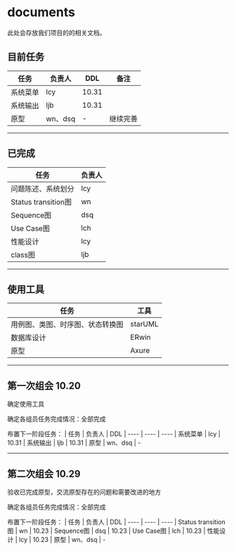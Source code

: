 # documents
此处会存放我们项目的的相关文档。

## 目前任务
|  任务   | 负责人 | DDL | 备注
|  ----  | ----  | ----| ----
| 系统菜单 | lcy | 10.31| 
| 系统输出 | ljb | 10.31|
| 原型  | wn、dsq | - | 继续完善

----
## 已完成
|  任务   | 负责人 
|  ----  | ----  
| 问题陈述、系统划分 | lcy | 
| Status transition图 | wn  
| Sequence图  | dsq 
| Use Case图 | lch 
| 性能设计 | lcy 
| class图 | ljb  

----
## 使用工具
| 任务 | 工具
| ---- | ----
| 用例图、类图、时序图、状态转换图 | starUML
| 数据库设计 | ERwin
| 原型 | Axure

----
## 第一次组会 10.20
确定使用工具

确定各组员任务完成情况：全部完成

布置下一阶段任务：
|  任务   | 负责人 | DDL 
|  ----  | ----  | ----
| 系统菜单 | lcy | 10.31
| 系统输出 | ljb | 10.31
| 原型  | wn、dsq | - 

----
## 第二次组会 10.29

验收已完成原型，交流原型存在的问题和需要改进的地方

确定各组员任务完成情况：全部完成

布置下一阶段任务：
|  任务   | 负责人 | DDL 
|  ----  | ----  | ----
| Status transition图 | wn | 10.23
| Sequence图  | dsq | 10.23
| Use Case图 | lch | 10.23
| 性能设计 | lcy | 10.23
| 原型  | wn、dsq | - 
